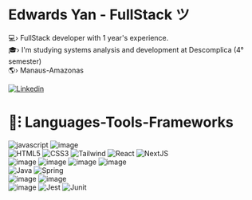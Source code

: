 <h1 >Edwards Yan - FullStack  ツ </h1>
💻› FullStack developer with 1 year's experience. <br>
🎓› I'm studying systems analysis and development at Descomplica (4° semester) <br>
🌎› Manaus-Amazonas<br>

[![Linkedin](https://img.shields.io/badge/LinkedIn-7c1014?style=for-the-badge&logo=linkedin&logoColor=white)](https://www.linkedin.com/in/yan-edwards-03924a23b/) 

<h1 >📕⁝ Languages-Tools-Frameworks<br></h1>

![javascript](https://img.shields.io/badge/JavaScript-d71c23?style=for-the-badge&logo=javascript&logoColor=white)
![image](https://img.shields.io/badge/TypeScript-7c1014?style=for-the-badge&logo=typescript&logoColor=white)<br>
![HTML5](https://img.shields.io/badge/html5-d71c23?style=for-the-badge&logo=html5&logoColor=white)
![CSS3](https://img.shields.io/badge/css-7c1014?style=for-the-badge&logo=css3&logoColor=white)
![Tailwind](https://img.shields.io/badge/Tailwind-d71c23?style=for-the-badge&logo=tailwind-css&logoColor=white)
![React](https://img.shields.io/badge/React-7c1014?style=for-the-badge&logo=react&logoColor=white)
![NextJS](https://img.shields.io/badge/next%20js-d71c23?style=for-the-badge&logo=nextdotjs&logoColor=white)<br>
 ![image](https://img.shields.io/badge/Node%20js-7c1014?style=for-the-badge&logo=nodedotjs&logoColor=white)
![image](https://img.shields.io/badge/Express%20js-d71c23?style=for-the-badge&logo=express&logoColor=white)
![image](https://img.shields.io/badge/nestjs-7c1014?style=for-the-badge&logo=nestjs&logoColor=white)
![image](https://img.shields.io/badge/fastify-d71c23?style=for-the-badge&logo=fastify&logoColor=white) <br>
![Java](https://img.shields.io/badge/java-7c1014?style=for-the-badge&logo=openjdk&logoColor=white)
![Spring](https://img.shields.io/badge/spring-d71c23?style=for-the-badge&logo=spring&logoColor=white)<br>
![image](https://img.shields.io/badge/PostgreSQL-7c1014?style=for-the-badge&logo=postgresql&logoColor=white) 
![image](https://img.shields.io/badge/Prisma-d71c23?style=for-the-badge&logo=Prisma&logoColor=white)<br>
![image](https://img.shields.io/badge/Vite-7c1014?style=for-the-badge&logo=vite&logoColor=white)
![Jest](https://img.shields.io/badge/-jest-d71c23?style=for-the-badge&logo=jest&logoColor=white)
![Junit](https://img.shields.io/badge/Junit5-7c1014?style=for-the-badge&logo=junit5&logoColor=white)
<br>


